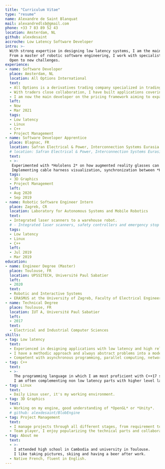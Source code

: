 ```yaml
---
title: "Curriculum Vitae"
type: "resume"
name: Alexandre de Saint Blanquat
mail: alexandredlsb@gmail.com
phone: +33 7 83 89 52 43
location: Amsterdam, NL
github: alexdesaint
accroche: Low Latency Software Developer
intro: >-
  With strong expertise in designing low latency systems, I am the main pricing framework developer of a high frequency trading company.
  From a master of robotic software engineering, I work with specialists in other disciplines to bring theoretical aspects to fast and reliable solutions.
  Open to new challenges.
experience:
- name: Software Developer
  place: Amsterdam, NL
  location: All Options International
  text:
  - All Options is a derivatives trading company specialized in trading options. I am part of a team of ten software developers dedicated to assure the continuity of the trading platform, implementing new features, and expanding to new products.
  - With traders close collaboration, I have built applications covering low latency trading, portfolio management and options hedging. 
  - I am now the main developer on the pricing framework aiming to expand to US products, improve performances for European liquid products and replace the legacy code.
  left:
  - Now
  - Mar 2021
  tags:
  - Low latency
  - Linux
  - C++
  - Project Management
- name: Software Developer Apprentice
  place: Blagnac, FR
  location: Safran Electrical & Power, Interconnection Systems Eurasia
  # location: Safran Electrical & Power, Interconnection Systems Eurasia, Design Office
  text:
  - >-
   Experimented with *Hololens 2* on how augmented reality glasses can be used in the plane cabling process. 
   Implementing cable harness visualization, synchronization between *Hololens*, and new augmented reality interactions.
  tags:
  - 3D Graphics
  - Project Management
  left:
  - Aug 2020
  - Sep 2019
- name: Robotic Software Engineer Intern
  place: Zagreb, CR
  location: Laboratory for Autonomous Systems and Mobile Robotics
  text:
  - Integrated laser scanners to a warehouse robot.
  # - Integrated laser scanners, safety controllers and emergency stop to a warehouse robot. Made engines controller and a ROS package to decode sensor data stream.
  tags:
  - Low latency
  - Linux
  - C++
  left:
  - Jul 2019
  - Mar 2019
education:
- name: Engineer Degree (Master)
  place: Toulouse, FR
  location: UPSSITECH, Université Paul Sabatier
  left:
  - 2020
  text:
  - Robotic and Interactive Systems
  - ERASMUS at the University of Zagreb, Faculty of Electrical Engineering and Computing
- name: Technical Degree
  place: Toulouse, FR
  location: IUT A, Université Paul Sabatier
  left:
  - 2017
  text:
  - Electrical and Industrial Computer Sciences
skills:
- tag: Low latency
  text:
  - Experienced in designing applications with low latency and high reliability requirements.
  - I have a methodic approach and always abstract problems into a model (state machine, grafcet, block diagram...).
  - Competent with asynchronous programming, parallel computing, networking and would be interested in learning GPU-accelerated computing.
- tag: C++
  text:
  - >-
    The programming language in which I am most proficient with C++17 standard, boost and the LLVM ecosystem.
    I am often complementing non low latency parts with higher level languages like Python, Go or Javascript.
- tag: Linux
  text:
  - Daily Linux user, it's my working environment.
- tag: 3D Graphics
  text:
  - Working on my engine, good understanding of *OpenGL* or *Unity*.
  # github: alexdesaint/BlobEngine
- tag: Project Management
  text:
  - I manage projects through all different stages, from requirement to release, support and handover.
  - Team player, I enjoy popularizing the technical parts and collaborating with specialist in different fields.
- tag: About me
  text:
  - >-
    I attended high school in Cambodia and university in Toulouse.
    I like taking pictures, skiing and having a beer after work.
  - Native French, fluent in English.
---
```


